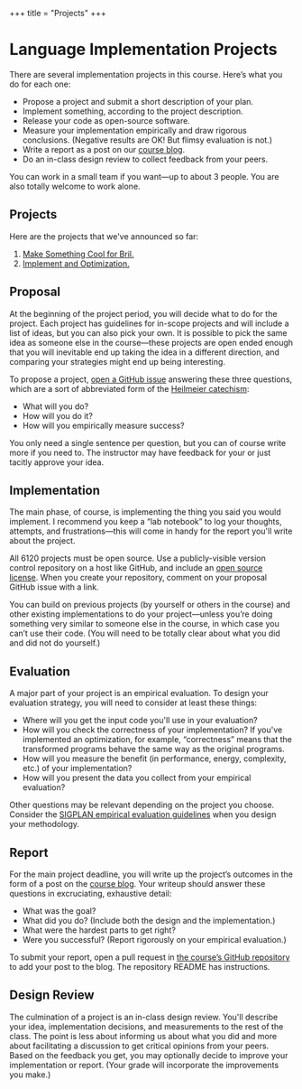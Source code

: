 +++
title = "Projects"
+++
# Language Implementation Projects

There are several implementation projects in this course.
Here’s what you do for each one:

* Propose a project and submit a short description of your plan.
* Implement something, according to the project description.
* Release your code as open-source software.
* Measure your implementation empirically and draw rigorous conclusions. (Negative results are OK! But flimsy evaluation is not.)
* Write a report as a post on our [course blog][blog].
* Do an in-class design review to collect feedback from your peers.

You can work in a small team if you want—up to about 3 people.
You are also totally welcome to work alone.

[blog]: @/blog/_index.md


## Projects

Here are the projects that we've announced so far:

1. [Make Something Cool for Bril.][p1]
2. [Implement and Optimization.][p2]

[p1]: @/project/1.md
[p2]: @/project/2.md


## Proposal

At the beginning of the project period, you will decide what to do for the project.
Each project has guidelines for in-scope projects and will include a list of ideas, but you can also pick your own.
It is possible to pick the same idea as someone else in the course—these projects are open ended enough that you will inevitable end up taking the idea in a different direction, and comparing your strategies might end up being interesting.

To propose a project, [open a GitHub issue][proposal] answering these three questions, which are a sort of abbreviated form of the [Heilmeier catechism][hc]:

* What will you do?
* How will you do it?
* How will you empirically measure success?

You only need a single sentence per question, but you can of course write more if you need to.
The instructor may have feedback for your or just tacitly approve your idea.

[hc]: https://www.darpa.mil/work-with-us/heilmeier-catechism
[proposal]: https://github.com/sampsyo/cs6120/issues/new?labels=proposal&template=project-proposal.md&title=Project+%5BNUMBER%5D+Proposal%3A+%5BTITLE%5D


## Implementation

The main phase, of course, is implementing the thing you said you would implement.
I recommend you keep a “lab notebook” to log your thoughts, attempts, and frustrations—this will come in handy for the report you'll write about the project.

All 6120 projects must be open source.
Use a publicly-visible version control repository on a host like GitHub, and include an [open source license][osi].
When you create your repository, comment on your proposal GitHub issue with a link.

You can build on previous projects (by yourself or others in the course) and other existing implementations to do your project—unless
you’re doing something very similar to someone else in the course, in which case you can’t use their code.
(You will need to be totally clear about what you did and did not do yourself.)

[osi]: https://opensource.org/licenses


## Evaluation

A major part of your project is an empirical evaluation.
To design your evaluation strategy, you will need to consider at least these things:

* Where will you get the input code you'll use in your evaluation?
* How will you check the correctness of your implementation?
  If you've implemented an optimization, for example, “correctness” means that the transformed programs behave the same way as the original programs.
* How will you measure the benefit (in performance, energy, complexity, etc.) of your implementation?
* How will you present the data you collect from your empirical evaluation?

Other questions may be relevant depending on the project you choose.
Consider the [SIGPLAN empirical evaluation guidelines][eeg] when you design your methodology.

[eeg]: https://www.sigplan.org/Resources/EmpiricalEvaluation/


## Report

For the main project deadline, you will write up the project’s outcomes in the form of a post on the [course blog][blog].
Your writeup should answer these questions in excruciating, exhaustive detail:

* What was the goal?
* What did you do? (Include both the design and the implementation.)
* What were the hardest parts to get right?
* Were you successful? (Report rigorously on your empirical evaluation.)

To submit your report, open a pull request in [the course’s GitHub repository][gh] to add your post to the blog.
The repository README has instructions.

[gh]: https://github.com/sampsyo/cs6120


## Design Review

The culmination of a project is an in-class design review.
You'll describe your idea, implementation decisions, and measurements to the rest of the class.
The point is less about informing us about what you did and more about facilitating a discussion to get critical opinions from your peers.
Based on the feedback you get, you may optionally decide to improve your implementation or report.
(Your grade will incorporate the improvements you make.)
